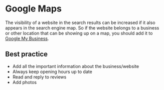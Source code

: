 # Google Maps

The visibility of a website in the search results can be increased if it also appears in the search engine map.
So if the website belongs to a business or other location that can be showing up on a map, you should add it to [Google My Business](https://www.google.com/business/).

## Best practice

* Add all the important information about the business/website
* Always keep opening hours up to date
* Read and reply to reviews
* Add photos
